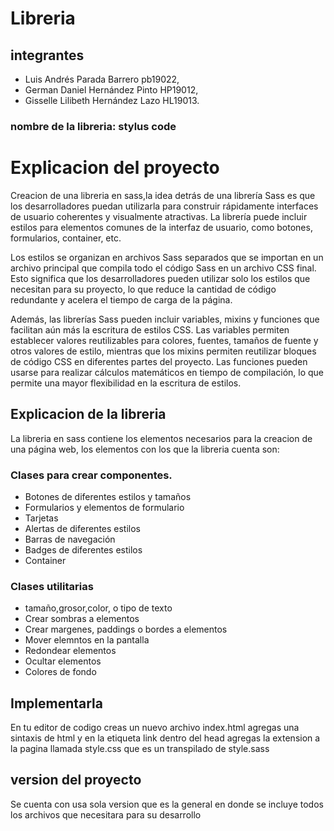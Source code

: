 # Libreria
## integrantes
- Luis Andrés Parada Barrero pb19022, 
- German Daniel Hernández Pinto HP19012, 
- Gisselle Lilibeth Hernández Lazo HL19013. 
### nombre de la libreria: stylus code
# Explicacion del proyecto
Creacion de una libreria en sass,la idea detrás de una librería Sass es que los desarrolladores puedan utilizarla para construir rápidamente interfaces de usuario coherentes y visualmente atractivas. La librería puede incluir estilos para elementos comunes de la interfaz de usuario, como botones, formularios, container, etc.

Los estilos se organizan en archivos Sass separados que se importan en un archivo principal que compila todo el código Sass en un archivo CSS final. Esto significa que los desarrolladores pueden utilizar solo los estilos que necesitan para su proyecto, lo que reduce la cantidad de código redundante y acelera el tiempo de carga de la página.

Además, las librerías Sass pueden incluir variables, mixins y funciones que facilitan aún más la escritura de estilos CSS. Las variables permiten establecer valores reutilizables para colores, fuentes, tamaños de fuente y otros valores de estilo, mientras que los mixins permiten reutilizar bloques de código CSS en diferentes partes del proyecto. Las funciones pueden usarse para realizar cálculos matemáticos en tiempo de compilación, lo que permite una mayor flexibilidad en la escritura de estilos.

## Explicacion de la libreria
La libreria en sass contiene los elementos necesarios para la creacion de una página web, los elementos con los que la libreria cuenta son:
### Clases para crear componentes.
- Botones de diferentes estilos y tamaños
- Formularios y elementos de formulario
- Tarjetas
- Alertas de diferentes estilos
- Barras de navegación
- Badges de diferentes estilos
- Container 

### Clases utilitarias
-  tamaño,grosor,color, o tipo de texto
- Crear sombras a elementos
- Crear margenes, paddings o bordes a elementos
- Mover elemntos en la pantalla
- Redondear elementos
- Ocultar elementos
- Colores de fondo

## Implementarla 
En tu editor de codigo creas un nuevo archivo index.html
agregas una sintaxis de html
y en la etiqueta  link dentro del head agregas la extension a la pagina llamada style.css
que es un transpilado de style.sass

## version del proyecto
Se cuenta con usa sola version que es la general en donde se incluye todos los archivos que necesitara para su desarrollo 

